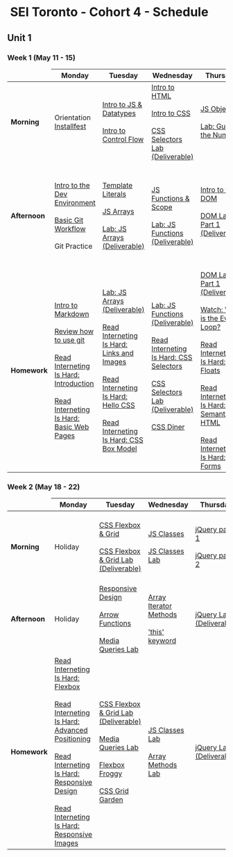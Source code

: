 <h1><img src="https://ga-dash.s3.amazonaws.com/production/assets/logo-9f88ae6c9c3871690e33280fcf557f33.png" alt="" style="max-width:100%;"></a> SEI Toronto - Cohort 4 - Schedule</h1>


## Unit 1

### Week 1 (May 11 - 15)

<table>
<thead>
<tr>
  <td></td>
  <th>Monday</th>
  <th>Tuesday</th>
  <th>Wednesday</th>
  <th>Thursday</th>
  <th>Friday</th>
</tr>
</thead>
<tbody>

<tr>
  <td><strong>Morning</strong></td>
  <td>
    Orientation
    </br>
    <a href="w01/d1/installfest.md">Installfest</a>
  </td>
  <td>
    <a href="w01/d2/js-intro-datatypes.md">Intro to JS & Datatypes</a></br></br>
    <a href="w01/d2/js-control-flow.md">Intro to Control Flow</a>
  </td>
  <td>
    <a href="w01/d3/html-intro.md">Intro to HTML</a></br></br>
    <a href="w01/d3/css-intro.md">Intro to CSS</a></br></br>
    <a href="w01/d3/css-selectors-lab.md">CSS Selectors Lab (Deliverable)</a>
  </td>
  <td>
    <a href="w01/d4/js-objects.md">JS Objects</a></br></br>
    <a href="w01/d4/js-objects-lab.md">Lab: Guess the Number</a>
  </td>
  <td>
    <a href="w01/d4/dom-events.md">DOM Events</a>
  </td>
</tr>

<tr>
  <td><strong>Afternoon</strong></td>
  <td>
    <a href="w01/d1/intro-dev-env.md">Intro to the Dev Environment</a></br></br>
    <a href="w01/d1/git-intro-workflow.md">Basic Git Workflow</a></br></br>
    Git Practice
  </td>
  <td>
    <a href="w01/d2/template-literals-walkthru.md">Template Literals</a></br></br>
    <a href="w01/d2/js-arrays.md">JS Arrays</a></br></br>
    <a href="w01/d2/js-arrays-lab.md">Lab: JS Arrays (Deliverable)</a>
  </td>
  <td>
    <a href="w01/d3/js-functions-and-scope.md">JS Functions & Scope</a></br></br>
    <a href="w01/d3/js-functions-lab.md">Lab: JS Functions (Deliverable)</a>
  </td>
  <td>
    <a href="w01/d4/dom-intro.md">Intro to the DOM</a></br></br>
    <a href="w01/d4/dom-practice-lab-1.md">DOM Lab Part 1 (Deliverable)</a></br></br>
  </td>
  <td>
    JS Timers </br></br>
    <a href="w01/d5/js-callbacks.md">JavaScript Callbacks</a></br></br>
    <a href="w01/d5/js-callbacks-lab.md">JavaScript Callbacks Lab</a></br></br>
    <a href="w01/d5/guide-to-building-a-browser-game.md">Build a Browser Game</a>
  </td>
</tr>

<tr>
  <td><strong>Homework</strong></td>
  <td>
    <a href="w01/d1/hw-markdown-intro.md">Intro to Markdown</a></br></br>
    <a href="w01/d1/git-intro-workflow.md">Review how to use git</a></br></br>
    <a href="https://www.internetingishard.com/html-and-css/introduction/">Read Interneting Is Hard: Introduction</a></br></br>
    <a href="https://www.internetingishard.com/html-and-css/basic-web-pages/">Read Interneting Is Hard: Basic Web Pages</a>
  </td>
  <td>
    <a href="w01/d2/js-arrays-lab.md">Lab: JS Arrays (Deliverable)</a></br></br>
    <a href="https://www.internetingishard.com/html-and-css/links-and-images/">Read Interneting Is Hard: Links and Images</a></br></br>
    <a href="https://www.internetingishard.com/html-and-css/hello-css/">Read Interneting Is Hard: Hello CSS</a></br></br>
    <a href="https://www.internetingishard.com/html-and-css/css-box-model/">Read Interneting Is Hard: CSS Box Model</a>
  </td>
  <td>
    <a href="w01/d3/js-functions-lab.md">Lab: JS Functions (Deliverable)</a></br></br>
    <a href="https://www.internetingishard.com/html-and-css/css-selectors/">Read Interneting Is Hard: CSS Selectors</a></br></br>
    <a href="w01/d3/css-selectors-lab.md">CSS Selectors Lab (Deliverable)</a></br></br>
    <a href="https://flukeout.github.io/">CSS Diner</a></br></br>
  </td>
  <td>
    <a href="w01/d4/dom-practice-lab-1.md">DOM Lab Part 1 (Deliverable)</a></br></br>
    <a href="https://www.youtube.com/watch?v=8aGhZQkoFbQ">Watch: What is the Event Loop?</a></br></br>
    <a href="https://www.internetingishard.com/html-and-css/floats/">Read Interneting Is Hard: Floats</a></br></br>
    <a href="https://www.internetingishard.com/html-and-css/semantic-html/">Read Interneting Is Hard: Semantic HTML</a></br></br>
    <a href="https://www.internetingishard.com/html-and-css/forms/">Read Interneting Is Hard: Forms</a>
  </td>
  <td>
    <a href="w01/d5/dom-practice-lab-1.md">DOM Lab Part 2 (Deliverable)</a></br></br>
    <a href="w01/d5/tic-tac-toe">Tic Tac Toe (Deliverable)</a></br></br>
  </td>
</tr>
</tbody>
</table>

### Week 2 (May 18 - 22)

<table>
<thead>
<tr>
  <td></td>
  <th>Monday</th>
  <th>Tuesday</th>
  <th>Wednesday</th>
  <th>Thursday</th>
  <th>Friday</th>
</tr>
</thead>
<tbody>

<tr>
  <td><strong>Morning</strong></td>
  <td>Holiday</td>
  <td>
    <a href="w02/d2/css-flexbox-grid.md">CSS Flexbox & Grid</a></br></br>
    <a href="w02/d2/css-flexbox-grid-lab">CSS Flexbox & Grid Lab (Deliverable)</a>
  </td>
  <td>
    <a href="w02/d3/js-classes.md">JS Classes</a></br></br>
    <a href="w02/d3/js-classes-lab.md">JS Classes Lab</a>
  </td>
  <td>
    <a href="w02/d4/jquery-part-1.md">jQuery part 1</a></br></br>
    <a href="w02/d4/jquery-part-2.md">jQuery part 2</a>
  </td>
  <td>
    DSI Presentations</br></br>
    <a href="w02/d5/playing-audio.md">Playing Audio in Browser</a></br></br>
    <a href="w01/d5/guide-to-building-a-browser-game.md">Build a Game Together</a>
  </td>
</tr>


<tr>
  <td><strong>Afternoon</strong></td>
  <td>Holiday</td>
  <td>
    <a href="w02/d2/responsive-design.md">Responsive Design</a></br></br>
    <a href="w02/d2/arrow-functions.md">Arrow Functions</a></br></br>
    <a href="w02/d2/media-queries-lab.md">Media Queries Lab</a>
  </td>
  <td>
    <a href="w02/d3/array-iterator-methods.md">Array Iterator Methods</a></br></br>
    <a href="w02/d3/this-keyword.md">'this' keyword</a>
  </td>
  <td>
    <a href="w02/d4/jquery-lab.md">jQuery Lab (Deliverable)</a>
  </td>
  <td>
    <a href="w01/d5/guide-to-building-a-browser-game.md">Build a Game Together</a></br></br>
    Finish Labs</br></br>
    Project 1
  </td>
</tr>

<tr>
  <td><strong>Homework</strong></td>
  <td>
    <a href="https://www.internetingishard.com/html-and-css/flexbox/">Read Interneting Is Hard: Flexbox</a></br></br>
    <a href="https://www.internetingishard.com/html-and-css/advanced-positioning/">Read Interneting Is Hard: Advanced Positioning</a></br></br>
    <a href="https://www.internetingishard.com/html-and-css/responsive-design/">Read Interneting Is Hard: Responsive Design</a></br></br>
    <a href="https://www.internetingishard.com/html-and-css/responsive-images/">Read Interneting Is Hard: Responsive Images</a>
  </td>
  <td>
    <a href="w02/d2/css-flexbox-grid-lab">CSS Flexbox & Grid Lab (Deliverable)</a></br></br>
    <a href="w02/d2/media-queries-lab.md">Media Queries Lab</a></br></br>
    <a href="https://flexboxfroggy.com/">Flexbox Froggy</a></br></br>
    <a href="https://cssgridgarden.com/">CSS Grid Garden</a>
  </td>

  <td>
    <a href="w02/d3/js-classes-lab.md">JS Classes Lab</a></br></br>
    <a href="w02/d3/array-methods-lab.md">Array Methods Lab</a>
  </td>

  <td>
    <a href="w02/d4/jquery-lab.md">jQuery Lab (Deliverable)</a>
  </td>

  <td>Project 1 & Review</td>
</tr>

</tbody>
</table>
